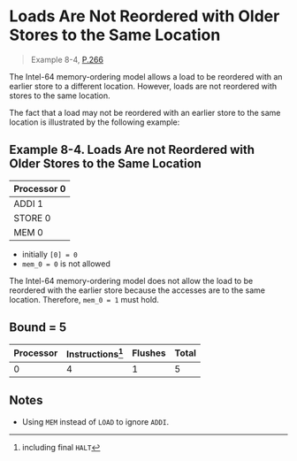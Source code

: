 # Loads Are Not Reordered with Older Stores to the Same Location

> Example 8-4, [P.266](https://software.intel.com/sites/default/files/managed/7c/f1/253668-sdm-vol-3a.pdf#page=266)

The Intel-64 memory-ordering model allows a load to be reordered with an earlier store to a different location.
However, loads are not reordered with stores to the same location.

The fact that a load may not be reordered with an earlier store to the same location is illustrated by the following
example:

## Example 8-4. Loads Are not Reordered with Older Stores to the Same Location

| Processor 0 |
| ----------- |
| ADDI 1      |
| STORE 0     |
| MEM 0       |

* initially `[0] = 0`
* `mem_0 = 0` is not allowed

The Intel-64 memory-ordering model does not allow the load to be reordered with the earlier store because the accesses are to the same location.
Therefore, `mem_0 = 1` must hold.

## Bound = 5

| Processor | Instructions[^1]  | Flushes | Total |
| --------- | ----------------  | ------- | ----- |
| 0         | 4                 | 1       | 5     |

[^1]: including final `HALT`

## Notes

* Using `MEM` instead of `LOAD` to ignore `ADDI`.
